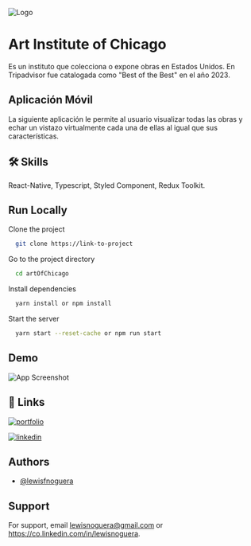 
![Logo](https://lh3.googleusercontent.com/ci/AE9Axz-UOiHwM3wyAi7IrbuDtB55mriqXDk72TNfedzJtY7L-o3_un_BtjM1I1fgVtIiaqR6plQspeI)


# Art Institute of Chicago

Es un instituto que colecciona o expone obras en Estados Unidos. En Tripadvisor fue catalogada como "Best of the Best" en el año 2023.



## Aplicación Móvil


La siguiente aplicación le permite al usuario visualizar todas las obras y echar un vistazo virtualmente cada una de ellas al igual que sus características.


## 🛠 Skills
React-Native, Typescript, Styled Component, Redux Toolkit.


## Run Locally

Clone the project

```bash
  git clone https://link-to-project
```

Go to the project directory

```bash
  cd artOfChicago
```

Install dependencies

```bash
  yarn install or npm install
```

Start the server

```bash
  yarn start --reset-cache or npm run start
```


## Demo

![App Screenshot](https://via.placeholder.com/468x300?text=App+Screenshot+Here)


## 🔗 Links
[![portfolio](https://img.shields.io/badge/my_portfolio-000?style=for-the-badge&logo=ko-fi&logoColor=white)](https://lewisnoguera.dev/)

[![linkedin](https://img.shields.io/badge/linkedin-0A66C2?style=for-the-badge&logo=linkedin&logoColor=white)](https://co.linkedin.com/in/lewisnoguera)



## Authors

- [@lewisfnoguera](https://www.github.com/lewisfnoguera)


## Support

For support, email lewisnoguera@gmail.com or https://co.linkedin.com/in/lewisnoguera.

